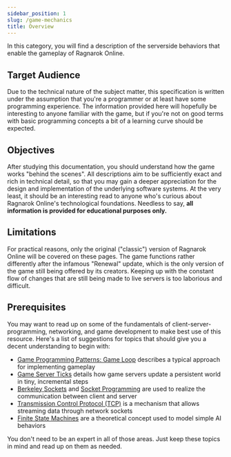 ```yaml
---
sidebar_position: 1
slug: /game-mechanics
title: Overview
---
```


In this category, you will find a description of the serverside behaviors that enable the gameplay of Ragnarok Online.

## Target Audience

Due to the technical nature of the subject matter, this specification is written under the assumption that you're a programmer or at least have some programming experience. The information provided here will hopefully be interesting to anyone familiar with the game, but if you're not on good terms with basic programming concepts a bit of a learning curve should be expected.

## Objectives

After studying this documentation, you should understand how the game works "behind the scenes". All descriptions aim to be sufficiently exact and rich in technical detail, so that you may gain a deeper appreciation for the design and implementation of the underlying software systems. At the very least, it should be an interesting read to anyone who's curious about Ragnarok Online's technological foundations. Needless to say, **all information is provided for educational purposes only.**

## Limitations

For practical reasons, only the original ("classic") version of Ragnarok Online will be covered on these pages. The game functions rather differently after the infamous "Renewal" update, which is the only version of the game still being offered by its creators. Keeping up with the constant flow of changes that are still being made to live servers is too laborious and difficult.

## Prerequisites

You may want to read up on some of the fundamentals of client-server-programming, networking, and game development to make best use of this resource. Here's a list of suggestions for topics that should give you a decent understanding to begin with:

- [Game Programming Patterns: Game Loop](https://gameprogrammingpatterns.com/game-loop.html) describes a typical approach for implementing gameplay
- [Game Server Ticks](https://en.wikipedia.org/wiki/Game_server#Tickrate) details how game servers update a persistent world in tiny, incremental steps
- [Berkeley Sockets](https://en.wikipedia.org/wiki/Berkeley_sockets) and [Socket Programming](https://www.cs.dartmouth.edu/~campbell/cs50/socketprogramming.html) are used to realize the communication between client and server
- [Transmission Control Protocol (TCP)](https://en.wikipedia.org/wiki/Transmission_Control_Protocol) is a mechanism that allows streaming data through network sockets
- [Finite State Machines](https://en.wikipedia.org/wiki/Finite-state_machine) are a theoretical concept used to model simple AI behaviors

You don't need to be an expert in all of those areas. Just keep these topics in mind and read up on them as needed.

